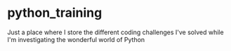 # python_training
Just a place where I store the different coding challenges I've solved while I'm investigating the wonderful world of Python
